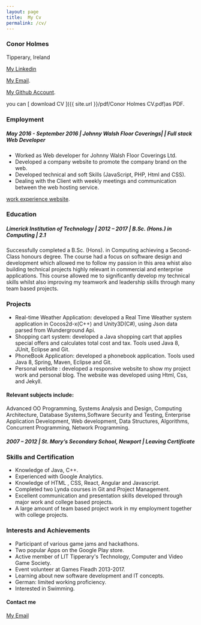 ```yaml
---
layout: page
title:  My Cv
permalink: /cv/
---
```

### Conor Holmes
Tipperary, Ireland

[My Linkedin](https://www.linkedin.com/in/conor-holmes-78a36580/)

[My Email](conorholmesdev@gmail.com).

[My Github Account](https://github.com/conorH22).

you can [ download CV ]({{ site.url }}/pdf/Conor Holmes CV.pdf)as PDF.

### Employment

##### May 2016 - September 2016 | Johnny Walsh Floor Coverings| | Full stack Web Developer 

- Worked as Web developer for Johnny Walsh Floor Coverings Ltd.
- Developed a company website to promote the company brand on the web.
- Developed technical and soft Skills (JavaScript, PHP, Html and CSS).
- Dealing with the Client with weekly meetings and communication between the web
hosting service.

[ work experience website](http://johnnywalshfloorcoverings.ie/).

### Education
##### Limerick Institution of Technology | 2012 – 2017 | B.Sc. (Hons.) in Computing | 2.1 

Successfully completed a B.Sc. (Hons). in Computing achieving a Second-Class honours degree. The course had a focus on software design and development which allowed me to follow my passion in this area whist also building technical projects highly relevant in commercial and enterprise applications. This course allowed me to significantly develop my technical skills whilst also improving my teamwork and leadership skills through many team based projects.


### Projects

- Real-time Weather Application: developed a Real Time Weather system application in Cocos2d-x(C++) and Unity3D(C#), using Json data parsed from Wunderground Api. 
- Shopping cart system: developed a Java shopping cart that applies special offers and calculates total cost and tax. Tools used Java 8, JUnit, Eclipse and Git.
- PhoneBook Application: developed a phonebook application. Tools used Java 8, Spring, Maven, Eclipse and Git.
- Personal website : developed a responsive website to show my project work and personal blog. The website was developed using Html, Css, and Jekyll.

#### Relevant subjects include:

Advanced OO Programming,  Systems Analysis and Design, Computing Architecture, Database Systems,Software Security and Testing, Enterprise Application Development, Web development, Data Structures, Algorithms, Concurrent Programming, Network Programming.


##### 2007 – 2012 | St. Mary’s Secondary School, Newport | Leaving Certificate

### Skills and Certification

- Knowledge of Java, C++.
- Experienced with Google Analytics.
- Knowledge of  HTML , CSS, React, Angular and Javascript.
- Completed two Lynda courses in Git and Project Management.
- Excellent communication and presentation skills developed through major work and college based projects. 
- A large amount of team based project work in my employment together with college projects.


### Interests and Achievements

- Participant of various game jams and hackathons.
- Two popular Apps on the Google Play store.
- Active member of LIT Tipperary's Technology, Computer and Video Game Society.
- Event volunteer at Games Fleadh 2013-2017. 
- Learning about new software development and IT concepts.
- German: limited working proficiency.
- Interested in Swimming.



#### Contact me

[My Email](mailto:conorholmesdev@gmail.com)
